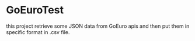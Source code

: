 # GoEuroTest
this project retrieve some JSON data from GoEuro apis and then put them in specific format in .csv file.
